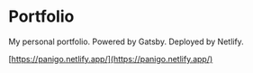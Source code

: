 # Portfolio
My personal portfolio. Powered by Gatsby. Deployed by Netlify.

[https://panigo.netlify.app/](https://panigo.netlify.app/)
